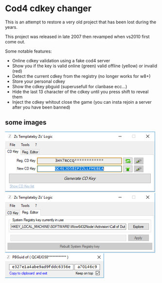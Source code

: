 # Cod4 cdkey changer

This is an attempt to restore a very old project that has been lost during the years.

This project was released in late 2007 then revamped when vs2010 first come out.

Some notable features:
* Online cdkey validation using a fake cod4 server
* Show you if the key is valid online (green) valid offline (yellow) or invalid (red)
* Detect the current cdkey from the registry (no longer works for w8+)
* Store your personal cdkey
* Show the cdkey pbguid (superusefull for clanbase ecc...)
* Hide the last 13 character of the cdkey until you press shift to reveal them
* Inject the cdkey whitout close the game (you can insta rejoin a server after you have been banned)

## some images

![image](/img1.png)
![image](/img2.png)
![image](/img3.png)
